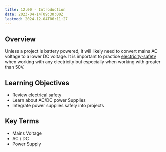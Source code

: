 ```yaml
---
title: 12.00 - Introduction
date: 2023-04-14T09:30:00Z
lastmod: 2024-12-04T06:11:27
---
```


## Overview

Unless a project is battery powered, it will likely need to convert mains AC voltage to a lower DC voltage. It is important to practice [electricity-safety](../../../../electronics/electricity-safety.md) when working with any electricity but especially when working with greater than 50V.

## Learning Objectives

- Review electrical safety
- Learn about AC/DC power Supplies
- Integrate power supplies safely into projects

## Key Terms

- Mains Voltage
- AC / DC
- Power Supply
